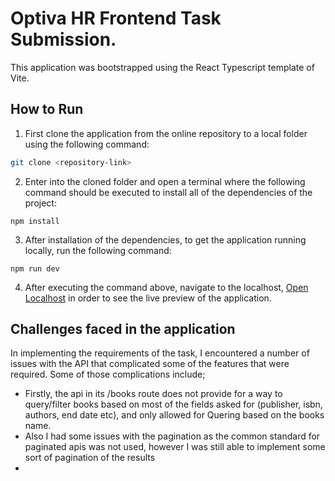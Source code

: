 # Optiva HR Frontend Task Submission.
This application was bootstrapped using the React Typescript template of Vite.

## How to Run
1. First clone the application from the online repository to a local folder using the following command:
```bash
git clone <repository-link>
```

2. Enter into the cloned folder and open a terminal where the following command should be executed to install all of the dependencies of the project:
```node
npm install
```

3. After installation of the dependencies, to get the application running locally, run the following command:
```node
npm run dev
```

4. After executing the command above, navigate to the localhost, [Open Localhost](http://localhost:5173) in order to see the live preview of the application.

## Challenges faced in the application
In implementing the requirements of the task, I encountered a number of issues with the API that complicated some of the features that were required. Some of those complications include;

- Firstly, the api in its /books route does not provide for a way to query/filter books based on most of the fields asked for (publisher, isbn, authors, end date etc), and only allowed for Quering based on the books name.
- Also I had some issues with the pagination as the common standard for paginated apis was not used, however I was still able to implement some sort of pagination of the results
- 
